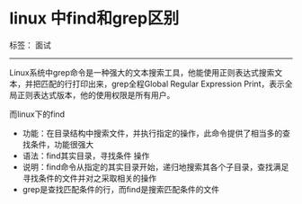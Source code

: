 ﻿# linux 中find和grep区别

标签： 面试

---

Linux系统中grep命令是一种强大的文本搜索工具，他能使用正则表达式搜索文本，并把匹配的行打印出来，grep全程Global Regular Expression Print，表示全局正则表达式版本，他的使用权限是所有用户。

而linux下的find
- 功能：在目录结构中搜索文件，并执行指定的操作，此命令提供了相当多的查找条件，功能很强大
- 语法：find其实目录，寻找条件 操作
- 说明：find命令从指定的其实目录开始，递归地搜索其各个子目录，查找满足寻找条件的文件并对之采取相关的操作
- grep是查找匹配条件的行，而find是搜索匹配条件的文件





